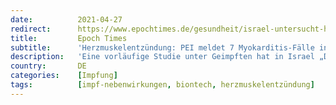```yaml
---
date:          2021-04-27
redirect:      https://www.epochtimes.de/gesundheit/israel-untersucht-herzmuskelentzuendung-nach-biontech-impfung-sieben-faelle-in-deutschland-a3500863.html
title:         Epoch Times
subtitle:      'Herzmuskelentzündung: PEI meldet 7 Myokarditis-Fälle in Deutschland'
description:   'Eine vorläufige Studie unter Geimpften hat in Israel „Dutzende von Fällen“ von Herzmuskelentzündung aufgezeigt. Während das israelische Gesundheitsministerium die Fälle untersuchen möchte, erklärte Pfizer, es gebe derzeit „keine Hinweise darauf, dass Myokarditis ein Risiko [in Zusammenhang mit dem Impfstoff von] Pfizer/BioNTech darstellt.“ Nun meldet auch das Paul-Ehrlich-Institut sieben Myokarditis-Fälle nach BioNTech-Impfung in Deutschland.'
country:       DE
categories:    [Impfung]
tags:          [impf-nebenwirkungen, biontech, herzmuskelentzündung]
---
```

